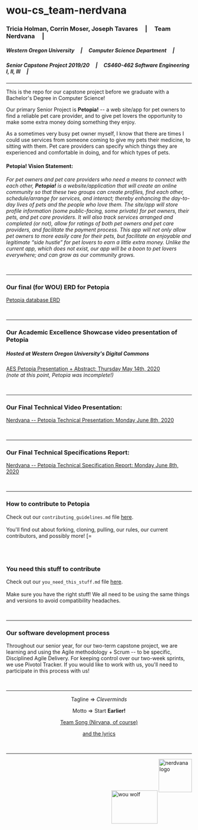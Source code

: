 # wou-cs_team-nerdvana
### Tricia Holman, Corrin Moser, Joseph Tavares &nbsp;&nbsp;&nbsp; | &nbsp;&nbsp;&nbsp; Team Nerdvana &nbsp;&nbsp;&nbsp; |
##### Western Oregon University &nbsp;&nbsp;&nbsp; | &nbsp;&nbsp;&nbsp; Computer Science Department &nbsp;&nbsp;&nbsp; | 
##### Senior Capstone Project 2019/20 &nbsp;&nbsp;&nbsp; | &nbsp;&nbsp;&nbsp; CS460-462 Software Engineering I, II, III &nbsp;&nbsp;&nbsp; | 
<hr>

This is the repo for our capstone project before we graduate with a Bachelor's Degree in Computer Science!

Our primary Senior Project is **Petopia!** -- a web site/app for pet owners to find a reliable pet care provider, and to give pet lovers the opportunity to make some extra money doing something they enjoy.  

As a sometimes very busy pet owner myself, I know that there are times I could use services from someone coming to give my pets their medicine, to sitting with them.  Pet care providers can specify which things they are experienced and comfortable in doing, and for which types of pets.


#### Petopia! Vision Statement:
*For pet owners and pet care providers who need a means to connect with each other, **Petopia!** is a website/application that will create an online community so that these two groups can create profiles, find each other, schedule/arrange for services, and interact; thereby enhancing the day-to-day lives of pets and the people who love them.  The site/app will store profile information (some public-facing, some private) for pet owners, their pets, and pet care providers.  It will also track services arranged and completed (or not), allow for ratings of both pet owners and pet care providers, and facilitate the payment process.  This app will not only allow pet owners to more easily care for their pets, but facilitate an enjoyable and legitimate “side hustle” for pet lovers to earn a little extra money.  Unlike the current app, which does not exist, our app will be a boon to pet lovers everywhere; and can grow as our community grows.*

<br>
<hr>

### Our final (for WOU) ERD for Petopia
[Petopia database ERD](https://github.com/Stormy9/wou-cs_team-nerdvana/blob/master/Petopia/Petopia_models-diagrams/FINAL_PETOPIA_ERD.png)

<br>
<hr>

### Our Academic Excellence Showcase video presentation of Petopia
##### Hosted at Western Oregon University's Digital Commons
[AES Petopia Presentation + Abstract:  Thursday May 14th, 2020](https://digitalcommons.wou.edu/aes/216/) <br>
_(note at this point, Petopia was incomplete!)_

<br>
<hr>

### Our Final Technical Video Presentation:
[Nerdvana -- Petopia Technical Presentation: Monday June 8th, 2020](https://youtu.be/2zaFgmQs8BI)

<br>
<hr>

### Our Final Technical Specifications Report:
[Nerdvana -- Petopia Technical Specification Report: Monday June 8th, 2020](https://github.com/Stormy9/wou-cs_team-nerdvana/blob/master/Petopia/Petopia_FinalTechDocs/Petopia_Technical-Specifications-Report_rev.pdf)

<br>
<hr>

### How to contribute to Petopia
Check out our `contributing_guidelines.md` file [here](../tlh_m05_team_github_stuff/Team_Nerdvana_Info/contributing_process.md).
<br><br>
You'll find out about forking, cloning, pulling, our rules, our current contributors, and possibly more!   [=

<br><br>

### You need this stuff to contribute
Check out our `you_need_this_stuff.md` file [here](../tlh_m05_team_github_stuff/Team_Nerdvana_Info/you_need_this_stuff.md).
<br><br>
Make sure you have the right stuff!  We all need to be using the same things and versions to avoid compatibility headaches.

<br>
<hr>

### Our software development process
Throughout our senior year, for our two-term capstone project, we are learning and using the Agile methodology + Scrum -- to be specific, Disciplined Agile Delivery.  For keeping control over our two-week sprints, we use Pivotol Tracker.  If you would like to work with us, you'll need to participate in this process with us!

<br>
<hr>

<p align="center">Tagline => <i>Cleverminds</i></p>
<p align="center">Motto =>  Start <b>Earlier!</b></p>

<p align="center"><a href="https://www.youtube.com/watch?v=_fdYjlAviT8">Team Song (Nirvana, of course)</a></p>
<p align="center"><a href="https://genius.com/Nirvana-territorial-pissings-lyrics">and the lyrics</a></p>

<br>
<hr>
<img src="https://stormy9.github.io/nerdvana/TeamNerdvana_Logo.png" alt="nerdvana logo" width="90" height="90" align="right">
<br><br><br><br><br>
<img src="https://stormy9.github.io/nerdvana/WOUWolves.png" alt="wou wolf" width="125" height="90" align="right">

